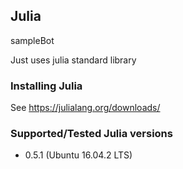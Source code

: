 ## Julia

sampleBot

Just uses julia standard library

### Installing Julia

See https://julialang.org/downloads/

### Supported/Tested Julia versions
* 0.5.1 (Ubuntu 16.04.2 LTS)
